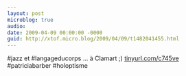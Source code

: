 ```yaml
---
layout: post
microblog: true
audio: 
date: 2009-04-09 00:00:00 -0000
guid: http://xtof.micro.blog/2009/04/09/t1482041455.html
---
```

#jazz et #langageducorps ... à Clamart ;) [tinyurl.com/c745ve](http://tinyurl.com/c745ve) #patriciabarber #holoptisme

